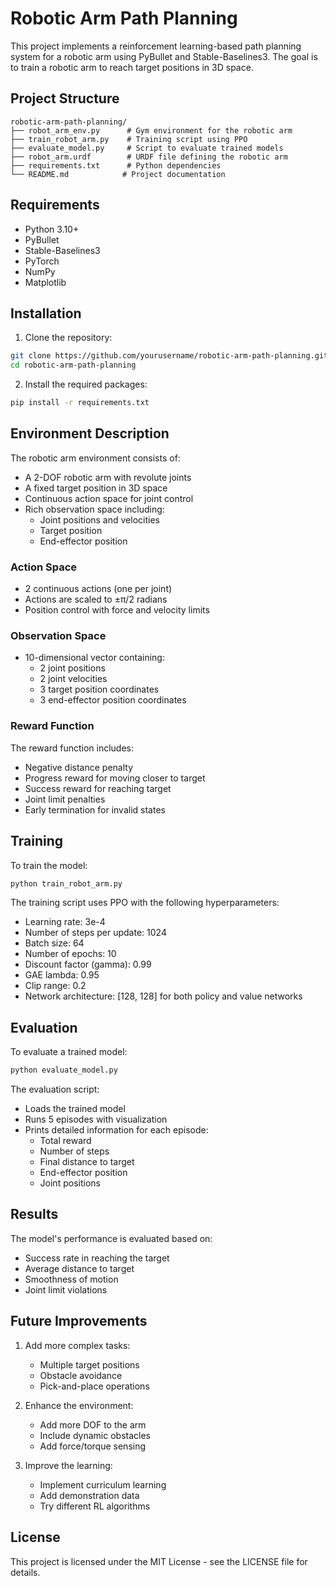 # Robotic Arm Path Planning

This project implements a reinforcement learning-based path planning system for a robotic arm using PyBullet and Stable-Baselines3. The goal is to train a robotic arm to reach target positions in 3D space.

## Project Structure

```
robotic-arm-path-planning/
├── robot_arm_env.py      # Gym environment for the robotic arm
├── train_robot_arm.py    # Training script using PPO
├── evaluate_model.py     # Script to evaluate trained models
├── robot_arm.urdf        # URDF file defining the robotic arm
├── requirements.txt      # Python dependencies
└── README.md            # Project documentation
```

## Requirements

- Python 3.10+
- PyBullet
- Stable-Baselines3
- PyTorch
- NumPy
- Matplotlib

## Installation

1. Clone the repository:
```bash
git clone https://github.com/yourusername/robotic-arm-path-planning.git
cd robotic-arm-path-planning
```

2. Install the required packages:
```bash
pip install -r requirements.txt
```

## Environment Description

The robotic arm environment consists of:
- A 2-DOF robotic arm with revolute joints
- A fixed target position in 3D space
- Continuous action space for joint control
- Rich observation space including:
  - Joint positions and velocities
  - Target position
  - End-effector position

### Action Space
- 2 continuous actions (one per joint)
- Actions are scaled to ±π/2 radians
- Position control with force and velocity limits

### Observation Space
- 10-dimensional vector containing:
  - 2 joint positions
  - 2 joint velocities
  - 3 target position coordinates
  - 3 end-effector position coordinates

### Reward Function
The reward function includes:
- Negative distance penalty
- Progress reward for moving closer to target
- Success reward for reaching target
- Joint limit penalties
- Early termination for invalid states

## Training

To train the model:
```bash
python train_robot_arm.py
```

The training script uses PPO with the following hyperparameters:
- Learning rate: 3e-4
- Number of steps per update: 1024
- Batch size: 64
- Number of epochs: 10
- Discount factor (gamma): 0.99
- GAE lambda: 0.95
- Clip range: 0.2
- Network architecture: [128, 128] for both policy and value networks

## Evaluation

To evaluate a trained model:
```bash
python evaluate_model.py
```

The evaluation script:
- Loads the trained model
- Runs 5 episodes with visualization
- Prints detailed information for each episode:
  - Total reward
  - Number of steps
  - Final distance to target
  - End-effector position
  - Joint positions

## Results

The model's performance is evaluated based on:
- Success rate in reaching the target
- Average distance to target
- Smoothness of motion
- Joint limit violations

## Future Improvements

1. Add more complex tasks:
   - Multiple target positions
   - Obstacle avoidance
   - Pick-and-place operations

2. Enhance the environment:
   - Add more DOF to the arm
   - Include dynamic obstacles
   - Add force/torque sensing

3. Improve the learning:
   - Implement curriculum learning
   - Add demonstration data
   - Try different RL algorithms

## License

This project is licensed under the MIT License - see the LICENSE file for details.